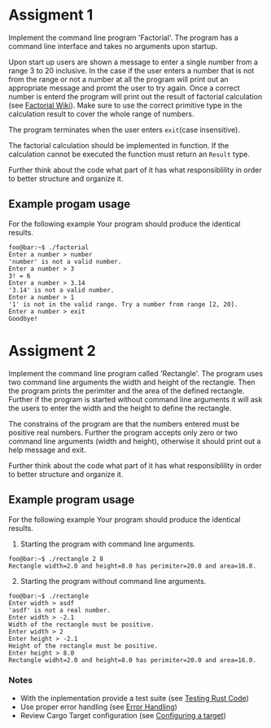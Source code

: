 # Assigment 1
Implement the command line program 'Factorial'. The program has
a command line interface and takes no arguments upon startup.

Upon start up users are shown a message to enter a single number
from a range 3 to 20 inclusive. In the case if the user enters a
number that is not from the range or not a number at all the program
will print out an appropriate message and promt the user to try again.
Once a correct number is enterd the program will print out the result
of factorial calculation (see [Factorial Wiki](https://en.wikipedia.org/wiki/Factorial)).
Make sure to use the correct primitive type in the calculation result
to cover the whole range of numbers.

The program terminates when the user enters `exit`(case insensitive).

The factorial calculation should be implemented in function.
If the calculation cannot be executed the function must return
an `Result` type.

Further think about the code what part of it has what responsiblility
in order to better structure and organize it.

## Example progam usage

For the following example Your program should produce the identical results.

```console
foo@bar:~$ ./factorial
Enter a number > number
'number' is not a valid number.
Enter a number > 3
3! = 6
Enter a number > 3.14
'3.14' is not a valid number.
Enter a number > 1
'1' is not in the valid range. Try a number from range [2, 20].
Enter a number > exit
Goodbye!
```

# Assigment 2

Implement the command line program called 'Rectangle'. The program
uses two command line arguments the width and height of the rectangle.
Then the program prints the perimiter and the area of the defined
rectangle. Further if the program is started without command line
arguments it will ask the users to enter the width and the height to
define the rectangle.

The constrains of the program are that the numbers entered must
be positive real numbers. Further the program accepts only zero
or two command line arguments (width and height), otherwise it
should print out a help message and exit.

Further think about the code what part of it has what responsiblility
in order to better structure and organize it.

## Example program usage

For the following example Your program should produce the identical results.

1. Starting the program with command line arguments.
```console
foo@bar:~$ ./rectangle 2 8
Rectangle width=2.0 and height=8.0 has perimiter=20.0 and area=16.0.
```
2. Starting the program without command line arguments.
```console
foo@bar:~$ ./rectangle
Enter width > asdf
'asdf' is not a real number.
Enter width > -2.1
Width of the rectangle must be positive.
Enter width > 2
Enter height > -2.1
Height of the rectangle must be positive.
Enter height > 8.0
Rectangle widht=2.0 and height=8.0 has perimiter=20.0 and area=16.0.
```

### Notes
* With the inplementation provide a test suite (see [Testing Rust Code](https://doc.rust-lang.org/book/ch11-00-testing.html))
* Use proper error handling (see [Error Handling](https://doc.rust-lang.org/book/ch09-00-error-handling.html))
* Review Cargo Target configuration (see [Configuring a target](https://doc.rust-lang.org/cargo/reference/manifest.html#configuring-a-target))


